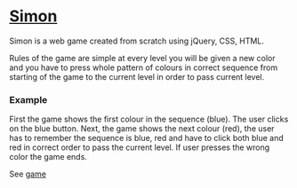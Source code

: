 # [Simon](https://rahuliitkgp31.github.io/Simon-Game/)
Simon is a web game created from scratch using jQuery, CSS, HTML.

Rules of the game are simple at every level you will be given a new color and you have to press whole pattern of colours in correct sequence from starting of the game to the current level in order to pass current level.

### Example
First the game shows the first colour in the sequence (blue). The user clicks on the blue button.
Next, the game shows the next colour (red), the user has to remember the sequence is blue, red and have to click both blue and red in correct order to pass the current level.
If user presses the wrong color the game ends.

See [game](https://rahuliitkgp31.github.io/Simon-Game/)
